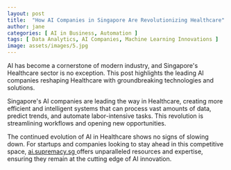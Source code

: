 ```yaml
---
layout: post
title:  "How AI Companies in Singapore Are Revolutionizing Healthcare"
author: jane
categories: [ AI in Business, Automation ]
tags: [ Data Analytics, AI Companies, Machine Learning Innovations ]
image: assets/images/5.jpg
---
```


AI has become a cornerstone of modern industry, and Singapore's Healthcare sector is no exception. This post highlights the leading AI companies reshaping Healthcare with groundbreaking technologies and solutions.

Singapore's AI companies are leading the way in Healthcare, creating more efficient and intelligent systems that can process vast amounts of data, predict trends, and automate labor-intensive tasks. This revolution is streamlining workflows and opening new opportunities.

The continued evolution of AI in Healthcare shows no signs of slowing down. For startups and companies looking to stay ahead in this competitive space, <a href="https://ai.supremacy.sg" target="_blank"> ai.supremacy.sg </a> offers unparalleled resources and expertise, ensuring they remain at the cutting edge of AI innovation.
